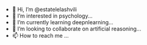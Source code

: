 - 👋 Hi, I’m @estatelelashvili
- 👀 I’m interested in psychology...
- 🌱 I’m currently learning deepnlearning...
- 💞️ I’m looking to collaborate on artificial reasoning...
- 📫 How to reach me ...

<!---
estatelelashvili/estatelelashvili is a ✨ special ✨ repository because its `README.md` (this file) appears on your GitHub profile.
You can click the Preview link to take a look at your changes.
--->
